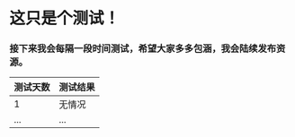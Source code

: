 # 这只是个测试！

### 接下来我会每隔一段时间测试，希望大家多多包涵，我会陆续发布资源。


|测试天数|测试结果|
-|-
|   1    |   无情况   |
|   ...|   ...|
